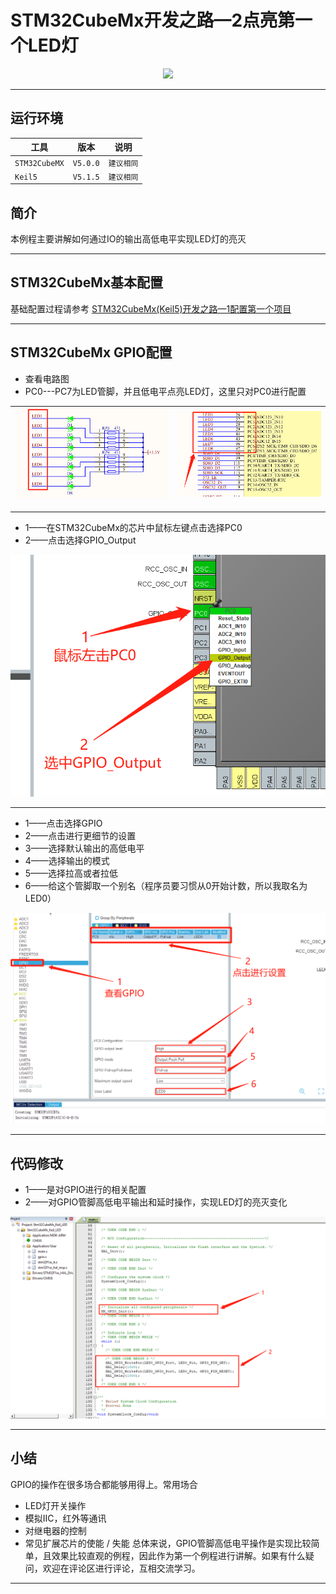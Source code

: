 # STM32CubeMx开发之路—2点亮第一个LED灯

<div align=center><a href="https://iotxiaohu.gitee.io/">
    <img width="800" src="https://gitee.com/iotxiaohu/image/raw/master/gitee_vx/gitee_vx.png"/>
</a></div>

---

## 运行环境

| 工具          | 版本     | 说明       |
| ------------- | -------- | ---------- |
| `STM32CubeMX` | `V5.0.0` | `建议相同` |
| `Keil5`       | `V5.1.5` | `建议相同` |

## 简介

本例程主要讲解如何通过IO的输出高低电平实现LED灯的亮灭

---

## STM32CubeMx基本配置

  基础配置过程请参考 [STM32CubeMx(Keil5)开发之路—1配置第一个项目](https://blog.csdn.net/weixin_41294615/article/details/85235905)

---

## STM32CubeMx GPIO配置

- 查看电路图
- PC0---PC7为LED管脚，并且低电平点亮LED灯，这里只对PC0进行配置

| ![图片](1.png) | ![图片](2.png) |
| -------------- | -------------- |

---

- 1——在STM32CubeMx的芯片中鼠标左键点击选择PC0
- 2——点击选择GPIO_Output

![图片](3.png)

---

- 1——点击选择GPIO
- 2——点击进行更细节的设置
- 3——选择默认输出的高低电平
- 4——选择输出的模式
- 5——选择拉高或者拉低
- 6——给这个管脚取一个别名（程序员要习惯从0开始计数，所以我取名为LED0）

![图片](4.png)

---

## 代码修改

- 1——是对GPIO进行的相关配置
- 2——对GPIO管脚高低电平输出和延时操作，实现LED灯的亮灭变化

![图片](5.png)

---

## 小结

GPIO的操作在很多场合都能够用得上。常用场合

- LED灯开关操作
- 模拟IIC，红外等通讯
- 对继电器的控制
- 常见扩展芯片的使能 / 失能
总体来说，GPIO管脚高低电平操作是实现比较简单，且效果比较直观的例程，因此作为第一个例程进行讲解。如果有什么疑问，欢迎在评论区进行评论，互相交流学习。

---
